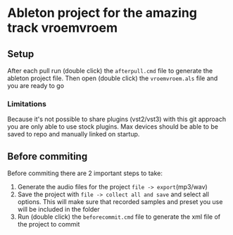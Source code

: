 # Ableton project for the amazing track vroemvroem
## Setup
After each pull run (double click) the `afterpull.cmd` file to generate the ableton project file.
Then open (double click) the `vroemvroem.als` file and you are ready to go

### Limitations
Because it's not possible to share plugins (vst2/vst3) with this git approach you are only able to use stock plugins.
Max devices should be able to be saved to repo and manually linked on startup.

## Before commiting
Before commiting there are 2 important steps to take:
1) Generate the audio files for the project `file -> export`(mp3/wav)
2) Save the project with `file -> collect all and save` and select all options. This will make sure that recorded samples and preset you use will be included in the folder
3) Run (double click) the `beforecommit.cmd` file to generate the xml file of the project to commit